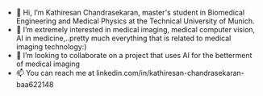 - 👋 Hi, I’m Kathiresan Chandrasekaran, master's student in Biomedical Engineering and Medical Physics at the Technical University of Munich.
- 👀 I’m extremely interested in medical imaging, medical computer vision, AI in medicine,..pretty much everything that is related to medical imaging technology:)
- 💞️ I’m looking to collaborate on a project that uses AI for the betterment of medical imaging 
- 📫 You can reach me at linkedin.com/in/kathiresan-chandrasekaran-baa622148

<!---
Kathir-biomed/Kathir-biomed is a ✨ special ✨ repository because its `README.md` (this file) appears on your GitHub profile.
You can click the Preview link to take a look at your changes.
--->
